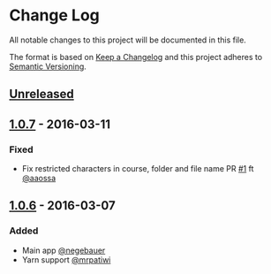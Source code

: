 # Change Log
All notable changes to this project will be documented in this file.

The format is based on [Keep a Changelog](http://keepachangelog.com/)
and this project adheres to [Semantic Versioning](http://semver.org/).

## [Unreleased]
[//]: # (Added)
[//]: # (Changed)
[//]: # (Deprecated)
[//]: # (Removed)
[//]: # (Fixed)
[//]: # (Security)

## [1.0.7] - 2016-03-11
### Fixed
- Fix restricted characters in course, folder and file name PR [#1] ft [@aaossa]

## [1.0.6] - 2016-03-07
### Added
- Main app [@negebauer]
- Yarn support [@mrpatiwi]

[Unreleased]: https://github.com/open-source-uc/sincding/compare/v1.0.7...HEAD
[1.0.7]: https://github.com/open-source-uc/sincding/compare/v1.0.6...v1.0.7
[1.0.6]: https://github.com/open-source-uc/sincding/compare/v1.0.0...v1.0.6

[//]: # (Links)
[#1]:
github.com/open-source-uc/sincding/#1

[//]: # (Contributors)
[@negebauer]:
github.com/negebauer
[@mrpatiwi]:
github.com/negebauer
[@aaossa]:
github.com/aaossa
